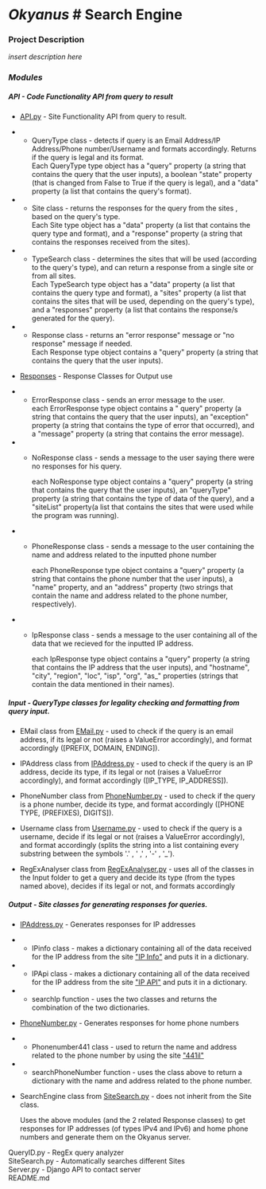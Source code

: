 # ___Okyanus___ # Search Engine

### Project Description

_insert description here_

### *Modules*

##### API - Code Functionality API from query to result

- [API.py](https://github.com/Inbar-Gil/Okyanus/blob/main/API/API.py) - Site Functionality API from query to result.
  

- - QueryType class - detects if query is an Email Address/IP Address/Phone number/Username and formats accordingly.
      Returns if the query is legal and its format.  
      Each QueryType type object has a "query" property (a string that contains the query that the user inputs), a
      boolean "state" property (that is changed from False to True if the query is legal), and a "data" property (a list
      that contains the query's format).


- - Site class - returns the responses for the query from the sites , based on the query's type.  
      Each Site type object has a "data" property (a list that contains the query type and format), and a "response"
      property (a string that contains the responses received from the sites).
    

- - TypeSearch class - determines the sites that will be used (according to the query's type), and can return a
      response from a single site or from all sites.  
      Each TypeSearch type object has a "data" property (a list that contains the query type and format), a "sites"
      property (a list that contains the sites that will be used, depending on the query's type), and a "responses"
      property (a list that contains the response/s generated for the query).
    

- - Response class - returns an "error response" message or "no response" message if needed.  
      Each Response type object contains a "query" property (a string that contains the query that the user inputs).


- [Responses](https://github.com/Inbar-Gil/Okyanus/blob/main/API/Responses.py) - Response Classes for Output use
  

- - ErrorResponse class - sends an error message to the user.  
      each ErrorResponse type object contains a "
      query" property (a string that contains the query that the user inputs), an "exception" property (a string that contains the type of error that occurred), and a "message" property (a string that contains the error message).


- - NoResponse class - sends a message to the user saying there were no responses for his query. 
      
      each NoResponse type object contains a "query" property (a string that contains the query that the user inputs),
      an "queryType" property (a string that contains the type of data of the query), and a "siteList" property(a list that contains the sites that were used while the
      program was running).
    

- - PhoneResponse class - sends a message to the user containing the name and address related to the inputted phone number 
      
      each PhoneResponse type object contains a "query" property (a string that contains the phone number that the user inputs),
      a "name" property, and an "address" property (two strings that contain the name and address related to the phone number, respectively).
    

- - IpResponse class - sends a message to the user containing all of the data that we recieved for the inputted IP address.
      
      each IpResponse type object contains a "query" property (a string that contains the IP address that the user inputs), and "hostname", "city", "region", "loc", "isp", "org", "as_" properties (strings that contain the data mentioned in their names).
     

##### Input - QueryType classes for legality checking and formatting from query input.
- EMail class from [EMail.py](https://github.com/Inbar-Gil/Okyanus/blob/main/Input/EMail.py) - used to check if the query is an email address, if its legal or not (raises a ValueError accordingly), and format accordingly ([PREFIX, DOMAIN, ENDING]).


- IPAddress class from [IPAddress.py](https://github.com/Inbar-Gil/Okyanus/blob/main/Input/IPAddress.py) - used to check if the query is an IP address, decide its type, if its legal or not (raises a ValueError accordingly), and format accordingly ([IP_TYPE, IP_ADDRESS]).


- PhoneNumber class from [PhoneNumber.py](https://github.com/Inbar-Gil/Okyanus/blob/main/Input/PhoneNumber.py) - used to check if the query is a phone number, decide its type, and format accordingly ([PHONE TYPE, (PREFIXES), DIGITS]).


- Username class from [Username.py](https://github.com/Inbar-Gil/Okyanus/blob/main/Input/Username.py) - used to check if the query is a username, decide if its legal or not (raises a ValueError accordingly), and format accordingly (splits the string into a list containing every substring between the symbols '.' , ' ,' , '-' , '_').


- RegExAnalyser class from [RegExAnalyser.py](https://github.com/Inbar-Gil/Okyanus/blob/main/Input/RegExAnalyzer.py) - uses all of the classes in the Input folder to get a query and decide its type (from the types named above), decides if its legal or not, and formats accordingly

##### Output - Site classes for generating responses for queries.
- [IPAddress.py](https://github.com/Inbar-Gil/Okyanus/blob/main/Output/IPAddress.py) - Generates responses for IP addresses
- - IPinfo class - makes a dictionary containing all of the data received for the IP address from the site ["IP Info"](https://ipinfo.io/) and puts it in a dictionary.
    
- - IPApi class - makes a dictionary containing all of the data received for the IP address from the site ["IP API"](https://ip-api.com/) and puts it in a dictionary.
    
- - searchIp function - uses the two classes and returns the combination of the two dictionaries.
    
    
- [PhoneNumber.py](https://github.com/Inbar-Gil/Okyanus/blob/main/Output/PhoneNumber.py) - Generates responses for home phone numbers
- - Phonenumber441 class - used to return the name and address related to the phone number by using the site ["441il"](https://441il.com/)
    
- - searchPhoneNumber function - uses the class above to return a dictionary with the name and address related to the phone number.
    

- SearchEngine class from [SiteSearch.py](https://github.com/Inbar-Gil/Okyanus/blob/main/Output/SiteSearch.py) - does not inherit from the Site class.

    Uses the above modules (and the 2 related Response classes) to get responses for IP addresses (of types IPv4 and IPv6) and home phone numbers and generate them on the Okyanus server.

QueryID.py - RegEx query analyzer  
SiteSearch.py - Automatically searches different Sites  
Server.py - Django API to contact server  
README.md  

